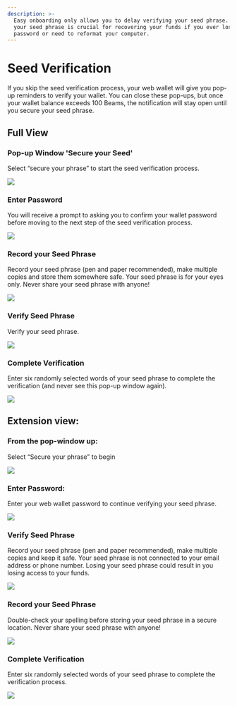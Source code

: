 ```yaml
---
description: >-
  Easy onboarding only allows you to delay verifying your seed phrase. Verifying
  your seed phrase is crucial for recovering your funds if you ever lose your
  password or need to reformat your computer.
---
```


# Seed Verification

If you skip the seed verification process, your web wallet will give you pop-up reminders to verify your wallet. You can close these pop-ups, but once your wallet balance exceeds 100 Beams, the notification will stay open until you secure your seed phrase.

## Full View

### Pop-up Window 'Secure your Seed'

Select “secure your phrase” to start the seed verification process.

![](../.gitbook/assets/0115.png)

### Enter Password

You will receive a prompt to asking you to confirm your wallet password before moving to the next step of the seed verification process.

![](../.gitbook/assets/0213.png)

### Record your Seed Phrase

Record your seed phrase (pen and paper recommended), make multiple copies and store them somewhere safe. Your seed phrase is for your eyes only. Never share your seed phrase with anyone!

![](<../.gitbook/assets/Screen Shot 2021-05-31 at 6.16.03 PM.png>)

### Verify Seed Phrase

Verify your seed phrase.&#x20;

![](<../.gitbook/assets/Screen Shot 2021-06-01 at 4.17.23 PM.png>)

### Complete Verification

Enter six randomly selected words of your seed phrase to complete the verification (and never see this pop-up window again).

![](<../.gitbook/assets/Screen Shot 2021-06-01 at 4.21.25 PM.png>)

## Extension view:

### From the pop-window up:

Select “Secure your phrase” to begin

![](../.gitbook/assets/0116.png)

### Enter Password:

Enter your web wallet password to continue verifying your seed phrase.

![](../.gitbook/assets/0214.png)

### Verify Seed Phrase

Record your seed phrase (pen and paper recommended), make multiple copies and keep it safe. Your seed phrase is not connected to your email address or phone number. Losing your seed phrase could result in you losing access to your funds.

![](<../.gitbook/assets/Screen Shot 2021-06-01 at 4.28.57 PM.png>)

### Record your Seed Phrase

Double-check your spelling before storing your seed phrase in a secure location. Never share your seed phrase with anyone!

![](../.gitbook/assets/0411.png)

### Complete Verification

Enter six randomly selected words of your seed phrase to complete the verification process.

![](<../.gitbook/assets/Screen Shot 2021-06-01 at 4.32.32 PM.png>)

